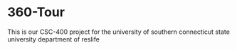 # 360-Tour
This is our CSC-400 project for the university of southern connecticut state university department of reslife
